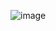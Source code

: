![image](https://user-images.githubusercontent.com/48196420/208380063-c099cda7-692c-4721-b845-e08fd4aba5b9.png)
